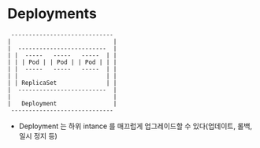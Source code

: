 # Deployments

```
 ----------------------------- 
|                             |
|  -------------------------  |
| |  -----   -----   -----  | |
| | | Pod | | Pod | | Pod | | |
| |  -----   -----   -----  | |
| |                         | |
| | ReplicaSet              | |
|  -------------------------  |
|                             |
|   Deployment                |
 ----------------------------- 
```

* Deployment 는 하위 intance 를 매끄럽게 업그레이드할 수 있다(업데이트, 롤백, 일시 정지 등) 